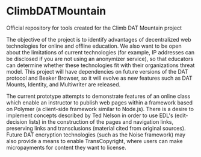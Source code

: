 # ClimbDATMountain
Official repository for tools created for the Climb DAT Mountain project

The objective of the project is to identify advantages of decentralized web technologies for online and offline education.
We also want to be open about the limitations of current technologies (for example, IP addresses can be disclosed if you are not using an anonymizer service), so that educators can determine whether these technologies fit with their organizations threat model.  This project will have dependencies on future versions of the DAT protocol and Beaker Browser, so it will evolve as new features such as DAT Mounts, Identity, and Multiwriter are released.

The current prototype attempts to demonstrate features of an online class which enable an instructor to publish web pages within a framework based on Polymer (a client-side framework similar to Node.js).  There is a desire to implement concepts described by Ted Nelson in order to use EDL's (edit-decision lists) in the construction of the pages and navigation links, preserving links and transclusions (material cited from original sources).  Future DAT encryption technologies (such as the Noise framework) may also provide a means to enable TransCopyright, where users can make micropayments for content they want to license.

